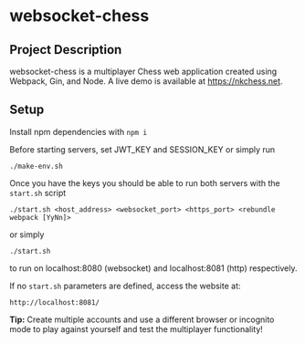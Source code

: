 # websocket-chess

## Project Description

websocket-chess is a multiplayer Chess web application created using Webpack, Gin, and Node. A live demo is available at https://nkchess.net.

## Setup

Install npm dependencies with ```npm i```

Before starting servers, set JWT_KEY and SESSION_KEY or simply run
```
./make-env.sh
```
Once you have the keys you should be able to run both servers with the `start.sh` script
```
./start.sh <host_address> <websocket_port> <https_port> <rebundle webpack [YyNn]>
```
or simply
```
./start.sh
```
to run on localhost:8080 (websocket) and localhost:8081 (http) respectively.

If no `start.sh` parameters are defined, access the website at: 
```
http://localhost:8081/
```

**Tip:** Create multiple accounts and use a different browser or incognito mode to play against yourself and test the multiplayer functionality!
